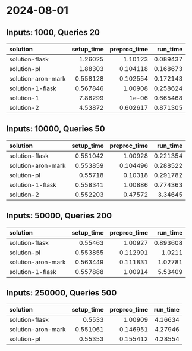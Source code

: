 # 2024-08-01

## Inputs: 1000, Queries 20

| solution           |   setup_time |   preproc_time |   run_time |
|:-------------------|-------------:|---------------:|-----------:|
| solution-flask     |     1.26025  |       1.10123  |   0.089437 |
| solution-pl        |     1.88303  |       0.104118 |   0.168673 |
| solution-aron-mark |     0.558128 |       0.102554 |   0.172143 |
| solution-1-flask   |     0.567846 |       1.00908  |   0.258624 |
| solution-1         |     7.86299  |       1e-06    |   0.665468 |
| solution-2         |     4.53872  |       0.602617 |   0.871305 |

## Inputs: 10000, Queries 50

| solution           |   setup_time |   preproc_time |   run_time |
|:-------------------|-------------:|---------------:|-----------:|
| solution-flask     |     0.551042 |       1.00928  |   0.221354 |
| solution-aron-mark |     0.553859 |       0.104496 |   0.288522 |
| solution-pl        |     0.55718  |       0.10318  |   0.291782 |
| solution-1-flask   |     0.558341 |       1.00886  |   0.774363 |
| solution-2         |     0.552203 |       0.47572  |   3.34645  |

## Inputs: 50000, Queries 200

| solution           |   setup_time |   preproc_time |   run_time |
|:-------------------|-------------:|---------------:|-----------:|
| solution-flask     |     0.55463  |       1.00927  |   0.893608 |
| solution-pl        |     0.553855 |       0.112991 |   1.0211   |
| solution-aron-mark |     0.563449 |       0.111831 |   1.02781  |
| solution-1-flask   |     0.557888 |       1.00914  |   5.53409  |

## Inputs: 250000, Queries 500

| solution           |   setup_time |   preproc_time |   run_time |
|:-------------------|-------------:|---------------:|-----------:|
| solution-flask     |     0.5533   |       1.00909  |    4.16634 |
| solution-aron-mark |     0.551061 |       0.146951 |    4.27946 |
| solution-pl        |     0.55353  |       0.155412 |    4.28554 |
